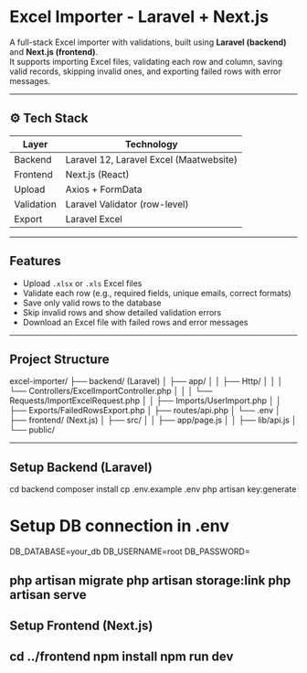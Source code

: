#  Excel Importer - Laravel + Next.js

A full-stack Excel importer with validations, built using **Laravel (backend)** and **Next.js (frontend)**.  
It supports importing Excel files, validating each row and column, saving valid records, skipping invalid ones, and exporting failed rows with error messages.

---

## ⚙️ Tech Stack

| Layer       | Technology                      |
|------------|----------------------------------|
| Backend     | Laravel 12, Laravel Excel (Maatwebsite) |
| Frontend    | Next.js (React)                 |
| Upload      | Axios + FormData                |
| Validation  | Laravel Validator (row-level)   |
| Export      | Laravel Excel                   |

---

##  Features

- Upload `.xlsx` or `.xls` Excel files
- Validate each row (e.g., required fields, unique emails, correct formats)
- Save only valid rows to the database
- Skip invalid rows and show detailed validation errors
- Download an Excel file with failed rows and error messages

---

##  Project Structure
excel-importer/
├── backend/ (Laravel)
│ ├── app/
│ │ ├── Http/
│ │ │ └── Controllers/ExcelImportController.php
│ │ │ └── Requests/ImportExcelRequest.php
│ │ ├── Imports/UserImport.php
│ │ ├── Exports/FailedRowsExport.php
│ ├── routes/api.php
│ └── .env
│
├── frontend/ (Next.js)
│ ├── src/
│ │ ├── app/page.js
│ │ ├── lib/api.js
│ └── public/

------------------------------------
##  Setup Backend (Laravel)
cd backend
composer install
cp .env.example .env
php artisan key:generate

# Setup DB connection in .env
DB_DATABASE=your_db
DB_USERNAME=root
DB_PASSWORD=

php artisan migrate
php artisan storage:link
php artisan serve
------------------------------------
##  Setup Frontend (Next.js)
cd ../frontend
npm install
npm run dev
------------------------------------

